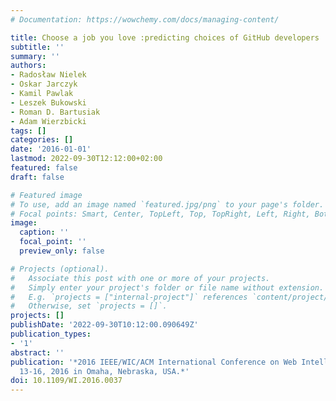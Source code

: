 ```yaml
---
# Documentation: https://wowchemy.com/docs/managing-content/

title: Choose a job you love :predicting choices of GitHub developers
subtitle: ''
summary: ''
authors:
- Radosław Nielek
- Oskar Jarczyk
- Kamil Pawlak
- Leszek Bukowski
- Roman D. Bartusiak
- Adam Wierzbicki
tags: []
categories: []
date: '2016-01-01'
lastmod: 2022-09-30T12:12:00+02:00
featured: false
draft: false

# Featured image
# To use, add an image named `featured.jpg/png` to your page's folder.
# Focal points: Smart, Center, TopLeft, Top, TopRight, Left, Right, BottomLeft, Bottom, BottomRight.
image:
  caption: ''
  focal_point: ''
  preview_only: false

# Projects (optional).
#   Associate this post with one or more of your projects.
#   Simply enter your project's folder or file name without extension.
#   E.g. `projects = ["internal-project"]` references `content/project/deep-learning/index.md`.
#   Otherwise, set `projects = []`.
projects: []
publishDate: '2022-09-30T10:12:00.090649Z'
publication_types:
- '1'
abstract: ''
publication: '*2016 IEEE/WIC/ACM International Conference on Web Intelligence, October
  13-16, 2016 in Omaha, Nebraska, USA.*'
doi: 10.1109/WI.2016.0037
---
```

